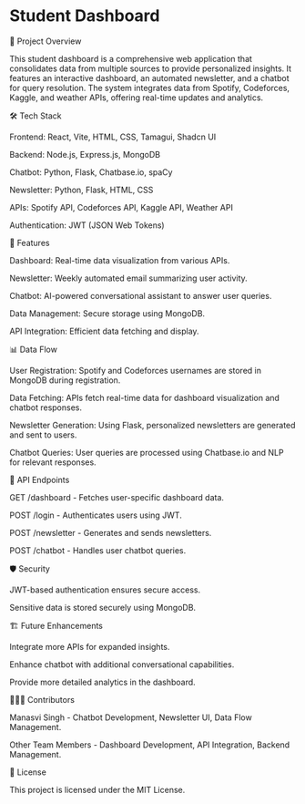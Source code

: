 # Student Dashboard
📌 Project Overview

This student dashboard is a comprehensive web application that consolidates data from multiple sources to provide personalized insights. It features an interactive dashboard, an automated newsletter, and a chatbot for query resolution. The system integrates data from Spotify, Codeforces, Kaggle, and weather APIs, offering real-time updates and analytics.

🛠️ Tech Stack

Frontend: React, Vite, HTML, CSS, Tamagui, Shadcn UI

Backend: Node.js, Express.js, MongoDB

Chatbot: Python, Flask, Chatbase.io, spaCy

Newsletter: Python, Flask, HTML, CSS

APIs: Spotify API, Codeforces API, Kaggle API, Weather API

Authentication: JWT (JSON Web Tokens)

🚀 Features

Dashboard: Real-time data visualization from various APIs.

Newsletter: Weekly automated email summarizing user activity.

Chatbot: AI-powered conversational assistant to answer user queries.

Data Management: Secure storage using MongoDB.

API Integration: Efficient data fetching and display.

📊 Data Flow

User Registration: Spotify and Codeforces usernames are stored in MongoDB during registration.

Data Fetching: APIs fetch real-time data for dashboard visualization and chatbot responses.

Newsletter Generation: Using Flask, personalized newsletters are generated and sent to users.

Chatbot Queries: User queries are processed using Chatbase.io and NLP for relevant responses.

🤖 API Endpoints

GET /dashboard - Fetches user-specific dashboard data.

POST /login - Authenticates users using JWT.

POST /newsletter - Generates and sends newsletters.

POST /chatbot - Handles user chatbot queries.

🛡️ Security

JWT-based authentication ensures secure access.

Sensitive data is stored securely using MongoDB.

🏗️ Future Enhancements

Integrate more APIs for expanded insights.

Enhance chatbot with additional conversational capabilities.

Provide more detailed analytics in the dashboard.

🧑‍🤝‍🧑 Contributors

Manasvi Singh - Chatbot Development, Newsletter UI, Data Flow Management.

Other Team Members - Dashboard Development, API Integration, Backend Management.

📄 License

This project is licensed under the MIT License.

